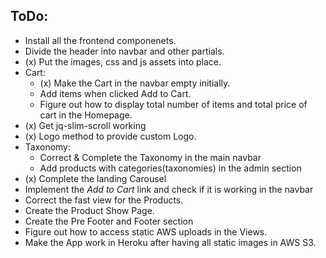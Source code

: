 ## ToDo:  
- Install all the frontend componenets.
- Divide the header into navbar and other partials.
- (x) Put the images, css and js assets into place.
- Cart:
	- (x) Make the Cart in the navbar empty initially. 
	- Add items when clicked Add to Cart.
	- Figure out how to display total number of items and total price of cart in the Homepage.
- (x) Get jq-slim-scroll working
- (x) Logo method to provide custom Logo.
- Taxonomy:
	- Correct & Complete the Taxonomy in the main navbar
	- Add products with categories(taxonomies) in the admin section
- (x) Complete the landing Carousel
- Implement the *Add to Cart* link and check if it is working in the navbar
- Correct the fast view for the Products.
- Create the Product Show Page.
- Create the Pre Footer and Footer section
- Figure out how to access static AWS uploads in the Views.
- Make the App work in Heroku after having all static images in AWS S3. 
